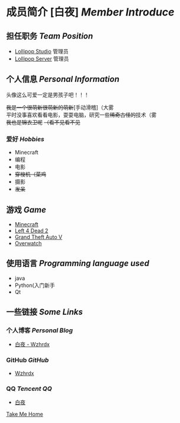 # 成员简介 [白夜] *Member Introduce* 

## 担任职务 *Team Position*

- [Lollipop Studio](https://lollipopstudio.cn/) 管理员
- [Lollipop Server](https://lollipopstudio.cn/) 管理员

## 个人信息 *Personal Information*

<panel-view title="打招呼">
<chat-message nickname="白夜" :avatar="$withBase('/whitenight.png')">头像这么可爱一定是男孩子吧！！！</chat-message>
</panel-view>


~~我是一个很萌新很萌新的萌新~~\[手动滑稽\]（大雾   
平时没事喜欢看看电影，耍耍电脑，研究一些~~稀奇古怪的~~技术（雾   
~~我也是锦衣卫呢~~ ~~（看不见看不见~~   

### 爱好 *Hobbies* 

- Minecraft
- 编程
- 电影
- ~~穿梭机（菜鸡~~
- 摄影
- ~~发呆~~

## 游戏 *Game*

- [Minecraft](https://minecraft.net)
- [Left 4 Dead 2](https://www.gamemaps.com/l4d2)
- [Grand Theft Auto V](https://www.rockstargames.com)
- [Overwatch](https://ow.blizzard.cn/home)

## 使用语言 *Programming language used*

- java
- Python(入门新手
- Qt

## 一些链接  *Some Links*

### 个人博客  *Personal Blog*

- [白夜 - Wzhrdx](https://www.silentstar.cn/)

### GitHub  *GitHub*

- [Wzhrdx](https://github.com/Wzhrdx)

### QQ  *Tencent QQ*

- [白夜](http://wpa.qq.com/msgrd?v=3&uin=1842105028&site=qq&menu=yes)

[Take Me Home](/)

